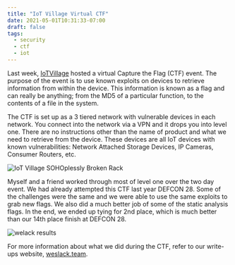 ```yaml
---
title: "IoT Village Virtual CTF"
date: 2021-05-01T10:31:33-07:00
draft: false
tags:
  - security
  - ctf
  - iot
---
```


Last week, [IoTVillage](https://iotvillage.org) hosted a virtual Capture the Flag (CTF) event. The purpose of the event is to use known exploits on devices to retrieve information from within the device. This information is known as a flag and can really be anything; from the MD5 of a particular function, to the contents of a file in the system.

The CTF is set up as a 3 tiered network with vulnerable devices in each network. You connect into the network via a VPN and it drops you into level one. There are no instructions other than the name of product and what we need to retrieve from the device. These devices are all IoT devices with known vulnerabilities: Network Attached Storage Devices, IP Cameras, Consumer Routers, etc.

![IoT Village SOHOplessly Broken Rack](/images/ctf-2021/iotvillage_ctf_rack.jpg)

Myself and a friend worked through most of level one over the two day event. We had already attempted this CTF last year DEFCON 28. Some of the challenges were the same and we were able to use the same exploits to grab new flags. We also did a much better job of some of the static analysis flags. In the end, we ended up tying for 2nd place, which is much better than our 14th place finish at DEFCON 28.

![welack results](/images/ctf-2021/iotvillage_final_results.png)

For more information about what we did during the CTF, refer to our write-ups website, [weslack.team](https://weslack.team).